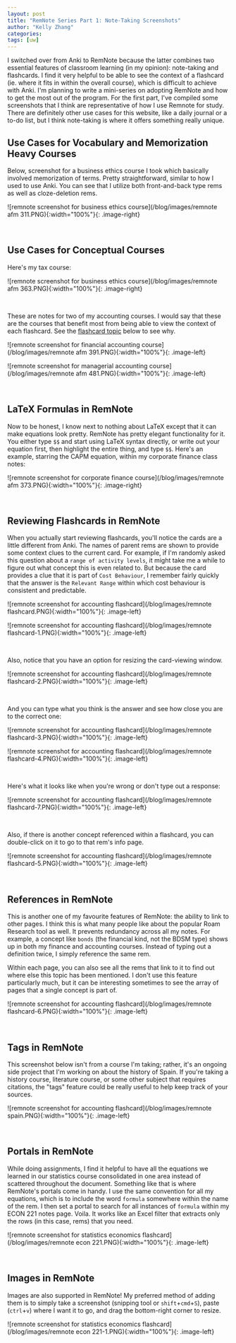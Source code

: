 ```yaml
---
layout: post
title: "RemNote Series Part 1: Note-Taking Screenshots"
author: "Kelly Zhang"
categories:
tags: [uw]
---
```


I switched over from Anki to RemNote because the latter combines two essential features of classroom learning (in my opinion): note-taking and flashcards. I find it very helpful to be able to see the context of a flashcard (ie. where it fits in within the overall course), which is difficult to achieve with Anki. I'm planning to write a mini-series on adopting RemNote and how to get the most out of the program. For the first part, I've compiled some screenshots that I think are representative of how I use Remnote for study. There are definitely other use cases for this website, like a daily journal or a to-do list, but I think note-taking is where it offers something really unique.

## Use Cases for Vocabulary and Memorization Heavy Courses

Below, screenshot for a business ethics course I took which basically involved memorization of terms. Pretty straightforward, similar to how I used to use Anki. You can see that I utilize both front-and-back type rems as well as cloze-deletion rems.

![remnote screenshot for business ethics course](/blog/images/remnote afm 311.PNG){:width="100%"}{: .image-right}

&nbsp;

## Use Cases for Conceptual Courses

Here's my tax course:

![remnote screenshot for business ethics course](/blog/images/remnote afm 363.PNG){:width="100%"}{: .image-right}

&nbsp;

These are notes for two of my accounting courses. I would say that these are the courses that benefit most from being able to view the context of each flashcard. See the [flashcard topic](#reviewing-flashcards-in-remnote) below to see why.

![remnote screenshot for financial accounting course](/blog/images/remnote afm 391.PNG){:width="100%"}{: .image-left}

![remnote screenshot for managerial accounting course](/blog/images/remnote afm 481.PNG){:width="100%"}{: .image-left}

&nbsp;

## LaTeX Formulas in RemNote

Now to be honest, I know next to nothing about LaTeX except that it can make equations look pretty. RemNote has pretty elegant functionality for it. You either type `$$` and start using LaTeX syntax directly, or write out your equation first, then highlight the entire thing, and type `$$`. Here's an example, starring the CAPM equation, within my corporate finance class notes:

![remnote screenshot for corporate finance course](/blog/images/remnote afm 373.PNG){:width="100%"}{: .image-right}

&nbsp;

## Reviewing Flashcards in RemNote

When you actually start reviewing flashcards, you'll notice the cards are a little different from Anki. The names of parent rems are shown to provide some context clues to the current card. For example, if I'm randomly asked this question about a `range of activity levels`, it might take me a while to figure out what concept this is even related to. But because the card provides a clue that it is part of `Cost Behaviour`, I remember fairly quickly that the answer is the `Relevant Range` within which cost behaviour is consistent and predictable.

![remnote screenshot for accounting flashcard](/blog/images/remnote flashcard.PNG){:width="100%"}{: .image-left}

![remnote screenshot for accounting flashcard](/blog/images/remnote flashcard-1.PNG){:width="100%"}{: .image-left}

&nbsp;

Also, notice that you have an option for resizing the card-viewing window.

![remnote screenshot for accounting flashcard](/blog/images/remnote flashcard-2.PNG){:width="100%"}{: .image-left}

&nbsp;

And you can type what you think is the answer and see how close you are to the correct one:

![remnote screenshot for accounting flashcard](/blog/images/remnote flashcard-3.PNG){:width="100%"}{: .image-left}

![remnote screenshot for accounting flashcard](/blog/images/remnote flashcard-4.PNG){:width="100%"}{: .image-left}

&nbsp;

Here's what it looks like when you're wrong or don't type out a response:

![remnote screenshot for accounting flashcard](/blog/images/remnote flashcard-7.PNG){:width="100%"}{: .image-left}

&nbsp;

Also, if there is another concept referenced within a flashcard, you can double-click on it to go to that rem's info page.

![remnote screenshot for accounting flashcard](/blog/images/remnote flashcard-5.PNG){:width="100%"}{: .image-left}

&nbsp;

## References in RemNote

This is another one of my favourite features of RemNote: the ability to link to other pages. I think this is what many people like about the popular Roam Research tool as well. It prevents redundancy across all my notes. For example, a concept like `bonds` (the financial kind, not the BDSM type) shows up in both my finance and accounting courses. Instead of typing out a definition twice, I simply reference the same rem.

Within each page, you can also see all the rems that link to it to find out where else this topic has been mentioned. I don't use this feature particularly much, but it can be interesting sometimes to see the array of pages that a single concept is part of.

![remnote screenshot for accounting flashcard](/blog/images/remnote flashcard-6.PNG){:width="100%"}{: .image-left}

&nbsp;

## Tags in RemNote

This screenshot below isn't from a course I'm taking; rather, it's an ongoing side project that I'm working on about the history of Spain. If you're taking a history course, literature course, or some other subject that requires citations, the "tags" feature could be really useful to help keep track of your sources.

![remnote screenshot for accounting flashcard](/blog/images/remnote spain.PNG){:width="100%"}{: .image-left}

&nbsp;

## Portals in RemNote

While doing assignments, I find it helpful to have all the equations we learned in our statistics course consolidated in one area instead of scattered throughout the document. Something like that is where RemNote's portals come in handy. I use the same convention for all my equations, which is to include the word `formula` somewhere within the name of the rem. I then set a portal to search for all instances of `formula` within my ECON 221 notes page. Voila. It works like an Excel filter that extracts only the rows (in this case, rems) that you need.

![remnote screenshot for statistics economics flashcard](/blog/images/remnote econ 221.PNG){:width="100%"}{: .image-left}

&nbsp;

## Images in RemNote

Images are also supported in RemNote! My preferred method of adding them is to simply take a screenshot (snipping tool or `shift`+`cmd`+`S`), paste (`ctrl`+`v`) where I want it to go, and drag the bottom-right corner to resize.

![remnote screenshot for statistics economics flashcard](/blog/images/remnote econ 221-1.PNG){:width="100%"}{: .image-left}
